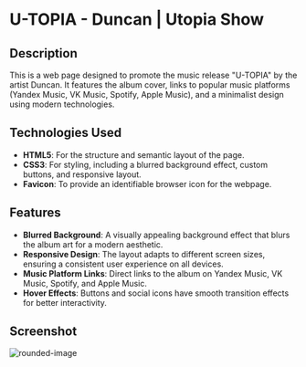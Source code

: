 # U-TOPIA - Duncan | Utopia Show

## Description
This is a web page designed to promote the music release "U-TOPIA" by the artist Duncan. It features the album cover, links to popular music platforms (Yandex Music, VK Music, Spotify, Apple Music), and a minimalist design using modern technologies.

## Technologies Used
- **HTML5**: For the structure and semantic layout of the page.
- **CSS3**: For styling, including a blurred background effect, custom buttons, and responsive layout.
- **Favicon**: To provide an identifiable browser icon for the webpage.

## Features
- **Blurred Background**: A visually appealing background effect that blurs the album art for a modern aesthetic.
- **Responsive Design**: The layout adapts to different screen sizes, ensuring a consistent user experience on all devices.
- **Music Platform Links**: Direct links to the album on Yandex Music, VK Music, Spotify, and Apple Music.
- **Hover Effects**: Buttons and social icons have smooth transition effects for better interactivity.

## Screenshot
![rounded-image](https://github.com/user-attachments/assets/1c994656-7ee6-4743-b82c-1092837200dc)
